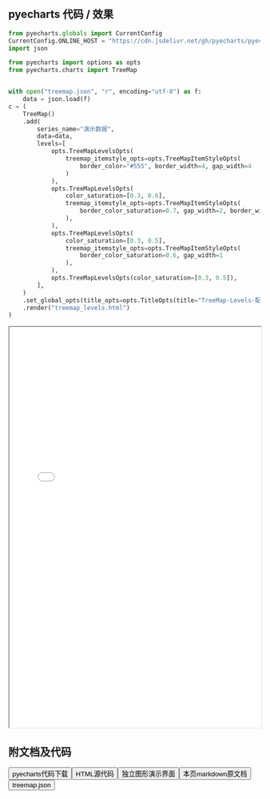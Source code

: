 
## pyecharts 代码 / 效果

```python
from pyecharts.globals import CurrentConfig
CurrentConfig.ONLINE_HOST = "https://cdn.jsdelivr.net/gh/pyecharts/pyecharts-assets@latest/assets/"
import json

from pyecharts import options as opts
from pyecharts.charts import TreeMap


with open("treemap.json", "r", encoding="utf-8") as f:
    data = json.load(f)
c = (
    TreeMap()
    .add(
        series_name="演示数据",
        data=data,
        levels=[
            opts.TreeMapLevelsOpts(
                treemap_itemstyle_opts=opts.TreeMapItemStyleOpts(
                    border_color="#555", border_width=4, gap_width=4
                )
            ),
            opts.TreeMapLevelsOpts(
                color_saturation=[0.3, 0.6],
                treemap_itemstyle_opts=opts.TreeMapItemStyleOpts(
                    border_color_saturation=0.7, gap_width=2, border_width=2
                ),
            ),
            opts.TreeMapLevelsOpts(
                color_saturation=[0.3, 0.5],
                treemap_itemstyle_opts=opts.TreeMapItemStyleOpts(
                    border_color_saturation=0.6, gap_width=1
                ),
            ),
            opts.TreeMapLevelsOpts(color_saturation=[0.3, 0.5]),
        ],
    )
    .set_global_opts(title_opts=opts.TitleOpts(title="TreeMap-Levels-配置"))
    .render("treemap_levels.html")
)

```

<iframe width="100%" height="800px" src="/pyecharts/Treemap/treemap_levels.html"></iframe>

## 附文档及代码

<a href="https://cdn.jsdelivr.net/gh/wfy-belief/python/docs/pyecharts/Treemap/treemap_levels.py"><button class="mybutton">pyecharts代码下载</button></a><a href="https://cdn.jsdelivr.net/gh/wfy-belief/python/docs/pyecharts/Treemap/treemap_levels.html"><button class="mybutton">HTML源代码</button></a><a href="https://python.wfyblog.cn/pyecharts/Treemap/treemap_levels.html"><button class="mybutton">独立图形演示界面</button></a><a href="https://cdn.jsdelivr.net/gh/wfy-belief/python/docs/pyecharts/Treemap/treemap_levels.md"><button class="mybutton">本页markdown原文档</button></a><a href="https://cdn.jsdelivr.net/gh/wfy-belief/python/docs/pyecharts/Treemap/treemap.json"><button class="mybutton">treemap.json</button></a>